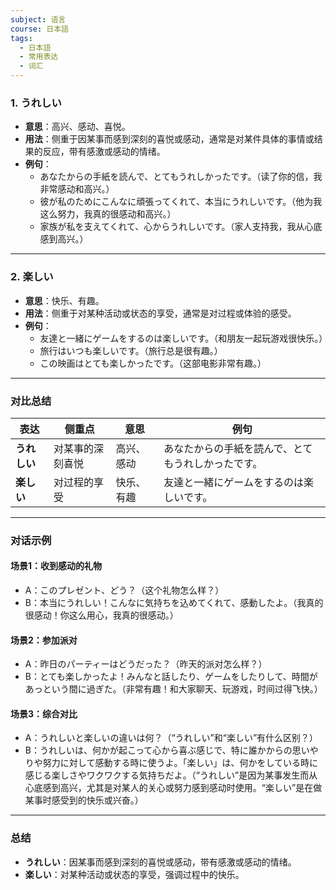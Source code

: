 ```yaml
---
subject: 语言
course: 日本語
tags:
  - 日本語
  - 常用表达
  - 词汇
---
```

### 1. **うれしい**

- **意思**：高兴、感动、喜悦。
- **用法**：侧重于因某事而感到深刻的喜悦或感动，通常是对某件具体的事情或结果的反应，带有感激或感动的情绪。
- **例句**：
    - あなたからの手紙を読んで、とてもうれしかったです。（读了你的信，我非常感动和高兴。）
    - 彼が私のためにこんなに頑張ってくれて、本当にうれしいです。（他为我这么努力，我真的很感动和高兴。）
    - 家族が私を支えてくれて、心からうれしいです。（家人支持我，我从心底感到高兴。）

---

### 2. **楽しい**

- **意思**：快乐、有趣。
- **用法**：侧重于对某种活动或状态的享受，通常是对过程或体验的感受。
- **例句**：
    - 友達と一緒にゲームをするのは楽しいです。（和朋友一起玩游戏很快乐。）
    - 旅行はいつも楽しいです。（旅行总是很有趣。）
    - この映画はとても楽しかったです。（这部电影非常有趣。）

---

### 对比总结

|**表达**|**侧重点**|**意思**|**例句**|
|---|---|---|---|
|**うれしい**|对某事的深刻喜悦|高兴、感动|あなたからの手紙を読んで、とてもうれしかったです。|
|**楽しい**|对过程的享受|快乐、有趣|友達と一緒にゲームをするのは楽しいです。|

---

### 对话示例

#### 场景1：收到感动的礼物

- A：このプレゼント、どう？（这个礼物怎么样？）
- B：本当にうれしい！こんなに気持ちを込めてくれて、感動したよ。（我真的很感动！你这么用心，我真的很感动。）

#### 场景2：参加派对

- A：昨日のパーティーはどうだった？（昨天的派对怎么样？）
- B：とても楽しかったよ！みんなと話したり、ゲームをしたりして、時間があっという間に過ぎた。（非常有趣！和大家聊天、玩游戏，时间过得飞快。）

#### 场景3：综合对比

- A：うれしいと楽しいの違いは何？（“うれしい”和“楽しい”有什么区别？）
- B：うれしいは、何かが起こって心から喜ぶ感じで、特に誰かからの思いやりや努力に対して感動する時に使うよ。「楽しい」は、何かをしている時に感じる楽しさやワクワクする気持ちだよ。（“うれしい”是因为某事发生而从心底感到高兴，尤其是对某人的关心或努力感到感动时使用。“楽しい”是在做某事时感受到的快乐或兴奋。）

---

### 总结

- **うれしい**：因某事而感到深刻的喜悦或感动，带有感激或感动的情绪。
- **楽しい**：对某种活动或状态的享受，强调过程中的快乐。